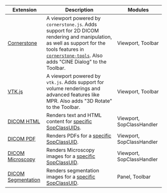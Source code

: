 <table>
    <thead>
        <tr>
            <th>Extension</th>
            <th>Description</th>
            <th>Modules</th>
        </tr>
    </thead>
    <tbody>
        <!-- CORNERSTONE.js -->
        <tr>
            <td>
                <a href="https://www.npmjs.com/package/@dcmcloud/extension-cornerstone">
                    Cornerstone
                </a>
            </td>
            <td>
                A viewport powered by <code>cornerstone.js</code>. Adds support for 2D DICOM rendering and manipulation, as well as support for the tools features in <a href="https://tools.cornerstonejs.org/examples/"><code>cornerstone-tools</code></a>. Also adds "CINE Dialog" to the Toolbar.
            </td>
            <td>Viewport, Toolbar</td>
        </tr>
        <!-- VTK.js -->
        <tr>
            <td>
                <a href="https://www.npmjs.com/package/@dcmcloud/extension-vtk">
                    VTK.js
                </a>
            </td>
            <td>
                A viewport powered by <code>vtk.js</code>. Adds support for volume renderings and advanced features like MPR. Also adds "3D Rotate" to the Toolbar.
            </td>
            <td>Viewport, Toolbar</td>
        </tr>
        <!-- dicom-html -->
        <tr>
            <td>
                <a href="https://www.npmjs.com/package/@dcmcloud/extension-dicom-html">DICOM HTML</a>
            </td>
            <td>
                Renders text and HTML content for <a href="https://github.com/DCMCloud/Viewers/blob/master/extensions/dicom-html/src/DCMCloudDicomHtmlSopClassHandler.js#L4-L12">specific SopClassUIDs</a>.
            </td>
            <td>Viewport, SopClassHandler</td>
        </tr>
        <!-- dicom-pdf -->
        <tr>
            <td>
                <a href="https://www.npmjs.com/package/@dcmcloud/extension-dicom-pdf">DICOM PDF</a>
            </td>
            <td>
                Renders PDFs for a <a href="https://github.com/DCMCloud/Viewers/blob/master/extensions/dicom-pdf/src/DCMCloudDicomPDFSopClassHandler.js#L4-L6">specific SopClassUID</a>.
            </td>
            <td>Viewport, SopClassHandler</td>
        </tr>
        <!-- dicom-microscopy -->
        <tr>
            <td>
                <a href="https://www.npmjs.com/package/@dcmcloud/extension-dicom-microscopy">DICOM Microscopy</a>
            </td>
            <td>
                Renders Microscopy images for a <a href="https://github.com/DCMCloud/Viewers/blob/master/extensions/dicom-microscopy/src/DicomMicroscopySopClassHandler.js#L5-L7">specific SopClassUID</a>.
            </td>
            <td>Viewport, SopClassHandler</td>
        </tr>
        <!-- dicom-segmentation -->
        <tr>
            <td>
                <a href="https://www.npmjs.com/package/@dcmcloud/extension-dicom-segmentation">DICOM Segmentation</a>
            </td>
            <td>
                Renders segmentation images for a <a href="https://github.com/DCMCloud/Viewers/blob/master/extensions/dicom-segmentation/src/DCMCloudDicomSegSopClassHandler.js#L5-L7">specific SopClassUID</a>.
            </td>
            <td>Panel, Toolbar</td>
        </tr>
    </tbody>
</table>
